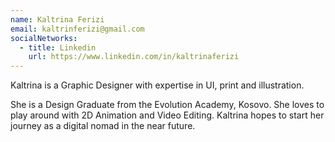 ```yaml
---
name: Kaltrina Ferizi
email: kaltrinferizi@gmail.com  
socialNetworks:
  - title: Linkedin
    url: https://www.linkedin.com/in/kaltrinaferizi
---
```


Kaltrina is a Graphic Designer with expertise in <abbr>UI</abbr>, print and illustration. 

She is a Design Graduate from the Evolution Academy, Kosovo. She loves to play around with <abbr>2D</abbr> Animation and Video Editing. Kaltrina hopes to start her journey as a digital nomad in the near future. 
